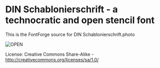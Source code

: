 DIN Schablonierschrift - a technocratic and open stencil font
=============================================================

This is the FontForge source for DIN Schablonierschrift.photo

![OPEN](http://www.sendung.de/wp-content/dinschab/dinschab-open.png)

License: Creative Commons Share-Alike - http://creativecommons.org/licenses/sa/1.0/